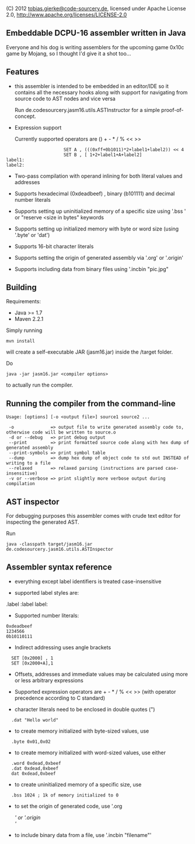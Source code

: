 (C) 2012 tobias.gierke@code-sourcery.de, 
licensed under Apache License 2.0, http://www.apache.org/licenses/LICENSE-2.0


Embeddable DCPU-16 assembler written in Java
--------------------------------------------

Everyone and his dog is writing assemblers for the upcoming game 0x10c game by Mojang, so I thought I'd give it a shot too...

Features
--------

- this assembler is intended to be embedded in an editor/IDE so it contains all the necessary hooks along with support for navigating from source code to AST nodes and vice versa
  
  Run de.codesourcery.jasm16.utils.ASTInstructor for a simple proof-of-concept.

- Expression support

  Currently supported operators are () + - * / % << >> 

```
                      SET A , (((0xff+0b1011)*2+label1+label2)) << 4
                      SET B , [ 1+2+label1+A+label2] 
label1:
label2:
```

- Two-pass compilation with operand inlining for both literal values and addresses

- Supports hexadecimal (0xdeadbeef) , binary (b101111) and decimal number literals

- Supports setting up uninitialized memory of a specific size using '.bss <size in bytes>' or "reserve <size in bytes" keywords

- Supports setting up initialized memory with byte or word size (using '.byte' or 'dat')

- Supports 16-bit character literals

- Supports setting the origin of generated assembly via '.org' or '.origin' 

- Supports including data from binary files using '.incbin "pic.jpg"

Building 
--------

Requirements:

- Java >= 1.7
- Maven 2.2.1

Simply running

```
mvn install
```

will create a self-executable JAR (jasm16.jar) inside the /target folder.

Do

```
java -jar jasm16.jar <compiler options>
```

to actually run the compiler.

Running the compiler from the command-line
------------------------------------------

```
Usage: [options] [-o <output file>] source1 source2 ...

 -o              => output file to write generated assembly code to, otherwise code will be written to source.o
 -d or --debug   => print debug output
 --print         => print formatted source code along with hex dump of generated assembly
 --print-symbols => print symbol table
 --dump          => dump hex dump of object code to std out INSTEAD of writing to a file
 --relaxed       => relaxed parsing (instructions are parsed case-insensitive)
 -v or --verbose => print slightly more verbose output during compilation
```

AST inspector
-------------

For debugging purposes this assembler comes with crude text editor for
inspecting the generated AST.

Run  

```
java -classpath target/jasm16.jar de.codesourcery.jasm16.utils.ASTInspector
```

Assembler syntax reference
--------------------------

- everything except label identifiers is treated case-insensitive

- supported label styles are:

.label
:label
label:

- Supported number literals:

```
0xdeadbeef
1234566
0b10110111
```

- Indirect addressing uses angle brackets 

```
  SET [0x2000] , 1
  SET [0x2000+A],1
```
 
- Offsets, addresses and immediate values may be calculated using more or less arbitrary expressions

- Supported expression operators are + - * / % << >> (with operator precedence according to C standard)
    
- character literals need to be enclosed in double quotes (")

```
  .dat "Hello world"
```

- to create memory initialized with byte-sized values, use

```
  .byte 0x01,0x02
```

- to create memory initialized with word-sized values, use either

```
  .word 0xdead,0xbeef
  .dat 0xdead,0xbeef
  dat 0xdead,0xbeef
```

- to create uninitialized memory of a specific size, use

```
  .bss 1024 ; 1k of memory initialized to 0
```
- to set the origin of generated code, use '.org <address>' or '.origin <address>'

- to include binary data from a file, use '.incbin "filename"'
